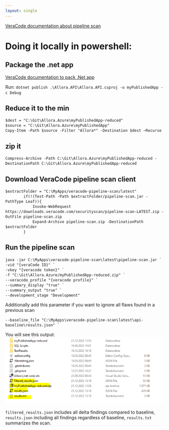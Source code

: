 ```yaml
---
layout: single
---
```


[VeraCode documentation about pipeline scan](https://docs.veracode.com/r/c_about_pipeline_scan)

# Doing it locally in powershell:

## Package the .net app
[VeraCode documentation to pack .Net app](https://docs.veracode.com/r/compilation_net)

Run: ```dotnet publish .\Allora.API\Allora.API.csproj -o myPublishedApp -c Debug```

## Reduce it to the min
```
$dest = "C:\Git\Allora.Azure\myPublishedApp-reduced"
$source = "C:\Git\Allora.Azure\myPublishedApp"
Copy-Item -Path $source -Filter "Allora*" -Destination $dest –Recurse
```

## zip it
```
Compress-Archive -Path C:\Git\Allora.Azure\myPublishedApp-reduced -DestinationPath C:\Git\Allora.Azure\myPublishedApp-reduced
```

## Download VeraCode pipeline scan client
```
$extractFolder = "C:\MyApps/veracode-pipeline-scan/latest"
        if(!(Test-Path -Path $extractFolder/pipeline-scan.jar -PathType Leaf)){
            Invoke-WebRequest https://downloads.veracode.com/securityscan/pipeline-scan-LATEST.zip -OutFile pipeline-scan.zip  
            Expand-Archive pipeline-scan.zip -DestinationPath $extractFolder
        }
```

## Run the pipeline scan

```
java -jar C:\MyApps\veracode-pipeline-scan\latest\pipeline-scan.jar `
-vid "{veraCode ID}" `
-vkey "{veracode token}" `
-f "C:\Git\Allora.Azure/myPublishedApp-reduced.zip" `
--veracode_profile "{veracode profile}" `
--summary_display "true" `
--summary_output "true" `
--development_stage "Development"
```

Additionally add this parameter if you want to ignore all flaws found in a previous scan
``` 
--baseline_file "C:\MyApps\veracode-pipeline-scan\latest\api-baseline\results.json" `
```

You will see this output:
![Files involved](/assets/images/cicd/veracode-pipelinescan.PNG)

```filtered_results.json``` includes all delta findings compared to baseline, ```results.json``` including all findings regardless of baseline, ```results.txt``` summarizes the scan.